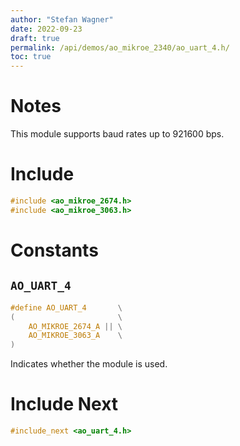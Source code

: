 ```yaml
---
author: "Stefan Wagner"
date: 2022-09-23
draft: true
permalink: /api/demos/ao_mikroe_2340/ao_uart_4.h/
toc: true
---
```


# Notes

This module supports baud rates up to 921600 bps.

# Include

```c
#include <ao_mikroe_2674.h>
#include <ao_mikroe_3063.h>
```

# Constants

## `AO_UART_4`

```c
#define AO_UART_4       \
(                       \
    AO_MIKROE_2674_A || \
    AO_MIKROE_3063_A    \
)
```

Indicates whether the module is used.

# Include Next

```c
#include_next <ao_uart_4.h>
```

